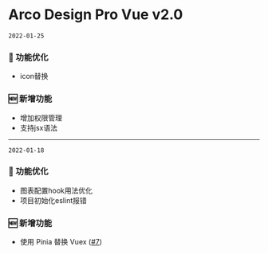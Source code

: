 # Arco Design Pro Vue v2.0

`2022-01-25`

### 💎 功能优化

- icon替换

### 🆕 新增功能

- 增加权限管理
- 支持jsx语法

---

`2022-01-18`

### 💎 功能优化

- 图表配置hook用法优化
- 项目初始化eslint报错

### 🆕 新增功能

- 使用 Pinia 替换 Vuex ([#7](https://github.com/arco-design/arco-design-pro-vue/pull/7))

